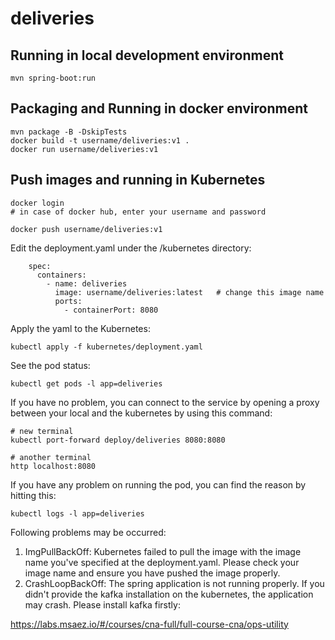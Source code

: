 # deliveries

## Running in local development environment

```
mvn spring-boot:run
```

## Packaging and Running in docker environment

```
mvn package -B -DskipTests
docker build -t username/deliveries:v1 .
docker run username/deliveries:v1
```

## Push images and running in Kubernetes

```
docker login 
# in case of docker hub, enter your username and password

docker push username/deliveries:v1
```

Edit the deployment.yaml under the /kubernetes directory:
```
    spec:
      containers:
        - name: deliveries
          image: username/deliveries:latest   # change this image name
          ports:
            - containerPort: 8080

```

Apply the yaml to the Kubernetes:
```
kubectl apply -f kubernetes/deployment.yaml
```

See the pod status:
```
kubectl get pods -l app=deliveries
```

If you have no problem, you can connect to the service by opening a proxy between your local and the kubernetes by using this command:
```
# new terminal
kubectl port-forward deploy/deliveries 8080:8080

# another terminal
http localhost:8080
```

If you have any problem on running the pod, you can find the reason by hitting this:
```
kubectl logs -l app=deliveries
```

Following problems may be occurred:

1. ImgPullBackOff:  Kubernetes failed to pull the image with the image name you've specified at the deployment.yaml. Please check your image name and ensure you have pushed the image properly.
1. CrashLoopBackOff: The spring application is not running properly. If you didn't provide the kafka installation on the kubernetes, the application may crash. Please install kafka firstly:

https://labs.msaez.io/#/courses/cna-full/full-course-cna/ops-utility

